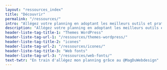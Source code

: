 ```yaml
---
layout: "ressources_index"
title: "Découvrir"
permalink: "/ressources/"
intro: "Allégez votre planning en adoptant les meilleurs outils et pratiques pour rationaliser votre flux de travail. Optimiser votre précieux temps signifie plus d'espace pour la créativité et les pauses café. Oubliez le vieil adage <em>Il faut travailler 16 heures par jour pour avoir un résultat</em>, optez pour la smart way; ne partez pas de zéro, collaborez et demandez de l'aide. N'hésitez pas à partager vos découvertes et vos créations."
description: "Allégez votre planning en adoptant les meilleurs outils et pratiques pour rationaliser votre flux de travail"
header-liste-tag-title-1: "Themes WordPress"
header-liste-tag-url-1: "/ressources/themes-wordpress/"
header-liste-tag-title-2: "icones"
header-liste-tag-url-2: "/ressources/icones/"
header-liste-tag-title-3: "Web fonts"
header-liste-tag-url-3: "/ressources/web-fonts/"
text-twtr: "En train d'allégez mon planning grâce au @MagDuWebdesign"
---
```

